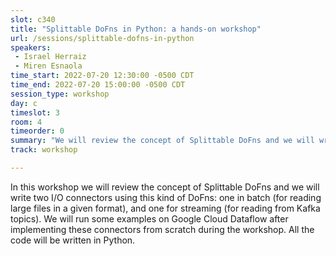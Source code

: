 ```yaml
---
slot: c340
title: "Splittable DoFns in Python: a hands-on workshop"
url: /sessions/splittable-dofns-in-python
speakers:
 - Israel Herraiz
 - Miren Esnaola
time_start: 2022-07-20 12:30:00 -0500 CDT
time_end: 2022-07-20 15:00:00 -0500 CDT
session_type: workshop
day: c
timeslot: 3
room: 4
timeorder: 0
summary: "We will review the concept of Splittable DoFns and we will write two I/O connectors using this kind of DoFns: one in batch (for reading large files in a given format), and one for streaming (for reading from Kafka topics)."
track: workshop

---
```


In this workshop we will review the concept of Splittable DoFns and we will write two I/O connectors using this kind of DoFns: one in batch (for reading large files in a given format), and one for streaming (for reading from Kafka topics). We will run some examples on Google Cloud Dataflow after implementing these connectors from scratch during the workshop. All the code will be written in Python.